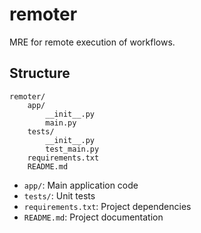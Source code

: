 # remoter

MRE for remote execution of workflows.

## Structure

```
remoter/
    app/
        __init__.py
        main.py
    tests/
        __init__.py
        test_main.py
    requirements.txt
    README.md
```

- `app/`: Main application code
- `tests/`: Unit tests
- `requirements.txt`: Project dependencies
- `README.md`: Project documentation 